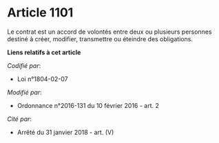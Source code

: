# Article 1101

Le contrat est un accord de volontés entre deux ou plusieurs personnes destiné à créer, modifier, transmettre ou éteindre des
obligations.

**Liens relatifs à cet article**

_Codifié par_:

  - Loi n°1804-02-07

_Modifié par_:

  - Ordonnance n°2016-131 du 10 février 2016 - art. 2

_Cité par_:

  - Arrêté du 31 janvier 2018 - art. (V)
